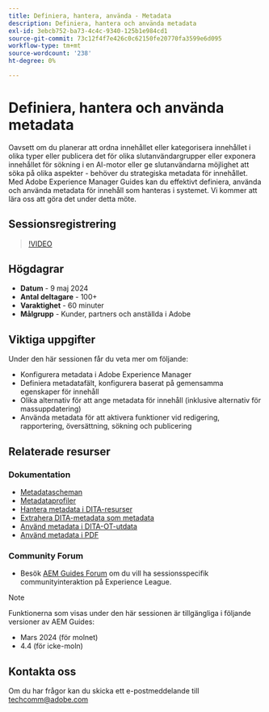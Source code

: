 ```yaml
---
title: Definiera, hantera, använda - Metadata
description: Definiera, hantera och använda metadata
exl-id: 3ebcb752-ba73-4c4c-9340-125b1e984cd1
source-git-commit: 73c12f4f7e426c0c62150fe20770fa3599e6d095
workflow-type: tm+mt
source-wordcount: '238'
ht-degree: 0%

---
```


# Definiera, hantera och använda metadata

Oavsett om du planerar att ordna innehållet eller kategorisera innehållet i olika typer eller publicera det för olika slutanvändargrupper eller exponera innehållet för sökning i en AI-motor eller ge slutanvändarna möjlighet att söka på olika aspekter - behöver du strategiska metadata för innehållet.
Med Adobe Experience Manager Guides kan du effektivt definiera, använda och använda metadata för innehåll som hanteras i systemet. Vi kommer att lära oss att göra det under detta möte.


## Sessionsregistrering

>[!VIDEO](https://video.tv.adobe.com/v/3429088/asset-metadata-guides-metadata-aem-guides?quality=12&learn=on)


## Högdagrar

- **Datum** - 9 maj 2024
- **Antal deltagare** - 100+
- **Varaktighet** - 60 minuter
- **Målgrupp** - Kunder, partners och anställda i Adobe

## Viktiga uppgifter

Under den här sessionen får du veta mer om följande:
- Konfigurera metadata i Adobe Experience Manager
- Definiera metadatafält, konfigurera baserat på gemensamma egenskaper för innehåll
- Olika alternativ för att ange metadata för innehåll (inklusive alternativ för massuppdatering)
- Använda metadata för att aktivera funktioner vid redigering, rapportering, översättning, sökning och publicering


## Relaterade resurser

### Dokumentation

- [Metadatascheman](https://experienceleague.adobe.com/sv/docs/experience-manager-cloud-service/content/assets/manage/metadata-schemas)
- [Metadataprofiler](https://experienceleague.adobe.com/sv/docs/experience-manager-cloud-service/content/assets/manage/metadata-profiles)
- [Hantera metadata i DITA-resurser](https://experienceleague.adobe.com/sv/docs/experience-manager-guides/using/knowledge-base/kb-articles/authoring/reports/manage-metadata)
- [Extrahera DITA-metadata som metadata](https://experienceleague.adobe.com/sv/docs/experience-manager-guides/using/install-guide/cs-ig/aem-asset-search-cs/conf-dita-search#id192SF0G10YK)
- [Använd metadata i DITA-OT-utdata](https://experienceleague.adobe.com/sv/docs/experience-manager-guides/using/install-guide/on-prem-ig/output-gen-config/conf-output-generation#id191LF0U0TY4)
- [Använd metadata i PDF](https://experienceleague.adobe.com/sv/docs/experience-manager-guides/using/user-guide/output-gen/web-editor/native-pdf-web-editor#native-pdf-publishing)


### Community Forum

- Besök [AEM Guides Forum](https://experienceleaguecommunities.adobe.com/t5/experience-manager-guides/bd-p/xml-documentation-discussions) om du vill ha sessionsspecifik communityinteraktion på Experience League.


>[!NOTE]
>
> Funktionerna som visas under den här sessionen är tillgängliga i följande versioner av AEM Guides:
> - Mars 2024 (för molnet)
> - 4.4 (för icke-moln)



## Kontakta oss

Om du har frågor kan du skicka ett e-postmeddelande till <techcomm@adobe.com>
